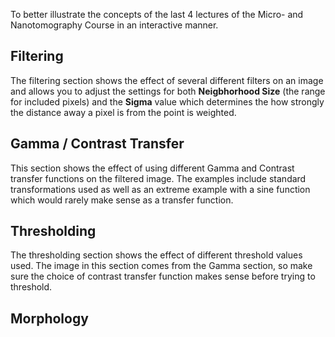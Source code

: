 To better illustrate the concepts of the last 4 lectures of the Micro- and Nanotomography Course in an interactive manner.
## Filtering
The filtering section shows the effect of several different filters on an image and allows you to adjust the settings for both __Neigbhorhood Size__ (the range for included pixels) and the __Sigma__ value which determines the how strongly the distance away a pixel is from the point is weighted.
## Gamma / Contrast Transfer
This section shows the effect of using different Gamma and Contrast transfer functions on the filtered image. The examples include standard transformations used as well as an extreme example with a sine function which would rarely make sense as a transfer function.
## Thresholding
The thresholding section shows the effect of different threshold values used. The image in this section comes from the Gamma section, so make sure the choice of contrast transfer function makes sense before trying to threshold.
## Morphology
